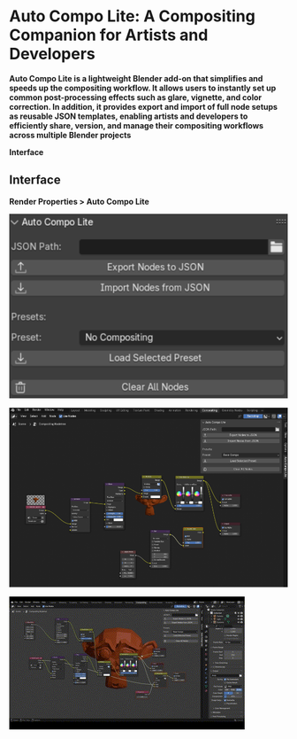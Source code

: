 # Auto Compo Lite: A Compositing Companion for Artists and Developers

**Auto Compo Lite is a lightweight Blender add-on that simplifies and speeds up the compositing workflow. It allows users to instantly set up common post-processing effects such as glare, vignette, and color correction. In addition, it provides export and import of full node setups as reusable JSON templates, enabling artists and developers to efficiently share, version, and manage their compositing workflows across multiple Blender projects**

**Interface**      

## Interface

**Render Properties > Auto Compo Lite**

![alt text](images/interface.png)

![alt text](images/entire_screen.png)

![](images/gif.gif)